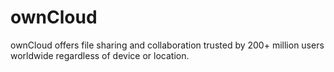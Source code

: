 # ownCloud

ownCloud offers file sharing and collaboration trusted by 200+ million users worldwide regardless of device or location.
